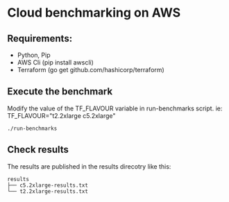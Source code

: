 
# Cloud benchmarking on AWS

## Requirements:
* Python, Pip
* AWS Cli (pip install awscli)
* Terraform (go get github.com/hashicorp/terraform)

## Execute the benchmark

Modify the value of the TF_FLAVOUR variable in run-benchmarks script. ie: TF_FLAVOUR="t2.2xlarge c5.2xlarge"

```
./run-benchmarks
```

## Check results

The results are published in the results direcotry like this:
```
results
├── c5.2xlarge-results.txt
└── t2.2xlarge-results.txt
```
